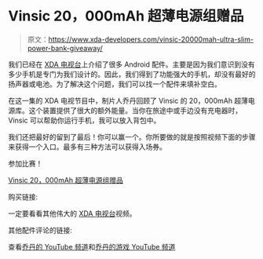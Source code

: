 # Vinsic 20，000mAh 超薄电源组赠品

> 原文：<https://www.xda-developers.com/vinsic-20000mah-ultra-slim-power-bank-giveaway/>

我们已经在 [XDA 电视台](http://www.xda-developers.com/xda-tv/ "XDA Developer TV Videos")上介绍了很多 Android 配件。主要是因为我们意识到没有多少手机是专门为我们设计的。因此，我们得到了功能强大的手机，却没有最好的扬声器或电池。为了解决这个问题，我们可以找一个配件来填补空白。

在这一集的 XDA 电视节目中，制片人乔丹回顾了 Vinsic 的 20，000mAh 超薄电源库。这个装置提供了很大的额外能量。当你在旅途中或手边没有充电器时，Vinsic 可以帮助你运行手机，我可以放入背包中。

我们还把最好的留到了最后！你可以赢一个。你所要做的就是按照视频下面的步骤来获得一个入口。最多有三种方法可以获得入场券。

参加比赛！

[Vinsic 20，000mAh 超薄电源组赠品](https://gleam.io/8oGzA/vinsic-20000mah-ultra-slim-power-bank-giveaway)

购买链接:

一定要看看其他伟大的 [XDA 电视台](http://www.xda-developers.com/xda-tv/ "XDA TV")视频。

其他配件评论的链接:

查看[乔丹的 YouTube 频道](http://youtube.com/twildottv "Twil.tv")和[乔丹的游戏 YouTube 频道](http://youtube.com/twilplays "TwilPlays")